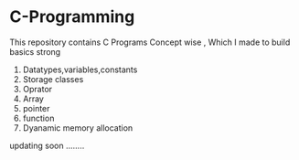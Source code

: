 # C-Programming

This repository contains C Programs Concept wise , Which I made to build basics strong

1) Datatypes,variables,constants
2) Storage classes
3) Oprator
4) Array
5) pointer
6) function
7) Dyanamic memory allocation

updating soon ........
